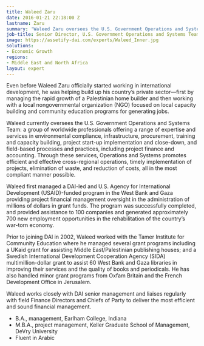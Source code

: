 ```yaml
---
title: Waleed Zaru
date: 2016-01-21 22:18:00 Z
lastname: Zaru
summary: 'Waleed Zaru oversees the U.S. Government Operations and Systems Team. '
job-title: Senior Director, U.S. Government Operations and Systems Team
image: https://assetify-dai.com/experts/Waleed_Inner.jpg
solutions:
- Economic Growth
regions:
- Middle East and North Africa
layout: expert
---
```


Even before Waleed Zaru officially started working in international development, he was helping build up his country’s private sector—first by managing the rapid growth of a Palestinian home builder and then working with a local nongovernmental organization (NGO) focused on local capacity building and community education programs for generating jobs.

Waleed currently oversees the U.S. Government Operations and Systems Team: a group of worldwide professionals offering a range of expertise and services in environmental compliance, infrastructure, procurement, training and capacity building, project start-up implementation and close-down, and field-based processes and practices, including project finance and accounting. Through these services, Operations and Systems promotes efficient and effective cross-regional operations, timely implementation of projects, elimination of waste, and reduction of costs, all in the most compliant manner possible.

Waleed first managed a DAI-led and U.S. Agency for International Development (USAID)-funded program in the West Bank and Gaza providing project financial management oversight in the administration of millions of dollars in grant funds. The program was successfully completed, and provided assistance to 100 companies and generated approximately 700 new employment opportunities in the rehabilitation of the country’s war-torn economy.

Prior to joining DAI in 2002, Waleed worked with the Tamer Institute for Community Education where he managed several grant programs including a UKaid grant for assisting Middle East/Palestinian publishing houses; and a Swedish International Development Cooperation Agency (SIDA) multimillion-dollar grant to assist 60 West Bank and Gaza libraries in improving their services and the quality of books and periodicals. He has also handled minor grant programs from Oxfam Britain and the French Development Office in Jerusalem.

Waleed works closely with DAI senior management and liaises regularly with field Finance Directors and Chiefs of Party to deliver the most efficient and sound financial management.

* B.A., management, Earlham College, Indiana
* M.B.A., project management, Keller Graduate School of Management, DeVry University
* Fluent in Arabic